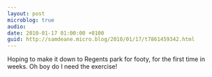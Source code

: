```yaml
---
layout: post
microblog: true
audio: 
date: 2010-01-17 01:00:00 +0100
guid: http://samdeane.micro.blog/2010/01/17/t7861459342.html
---
```

Hoping to make it down to Regents park for footy, for the first time in weeks. Oh boy do I need the exercise!
